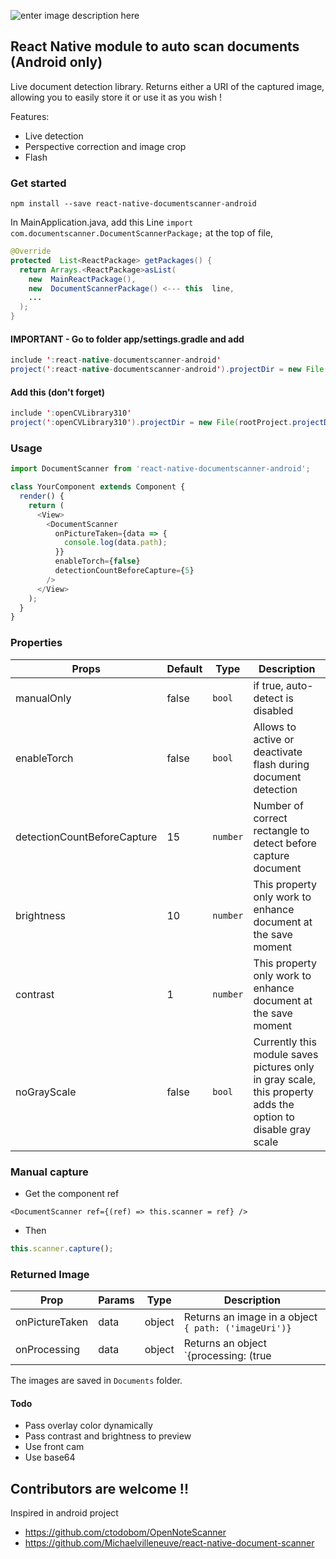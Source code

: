 ![enter image description 
here](https://media.giphy.com/media/KZBdm9gbGGRBlRZV1t/giphy.gif)

## React Native module to auto scan documents (Android only)

Live document detection library. Returns either a URI of the captured image, allowing you to easily store it or use it as you wish !

Features:

- Live detection
- Perspective correction and image crop
- Flash

### Get started

`npm install --save react-native-documentscanner-android`

In MainApplication.java, add this Line `import com.documentscanner.DocumentScannerPackage;` at the top of file,

```java
@Override
protected  List<ReactPackage> getPackages() {
  return Arrays.<ReactPackage>asList(
    new  MainReactPackage(),
    new  DocumentScannerPackage() <--- this  line,
    ...
  );
}
```

#### IMPORTANT - Go to folder app/settings.gradle and add

```java
include ':react-native-documentscanner-android'
project(':react-native-documentscanner-android').projectDir = new File(rootProject.projectDir, '../node_modules/react-native-documentscanner-android/android')
```

#### Add this (don't forget)

```java
include ':openCVLibrary310'
project(':openCVLibrary310').projectDir = new File(rootProject.projectDir,'../node_modules/react-native-documentscanner-android/android/openCVLibrary310')
```

### Usage

```javascript
import DocumentScanner from 'react-native-documentscanner-android';

class YourComponent extends Component {
  render() {
    return (
      <View>
        <DocumentScanner
          onPictureTaken={data => {
            console.log(data.path);
          }}
          enableTorch={false}
          detectionCountBeforeCapture={5}
        />
      </View>
    );
  }
}
```

### Properties

| Props                       | Default | Type     | Description                                                                                                  |
| --------------------------- | ------- | -------- | ------------------------------------------------------------------------------------------------------------ |
| manualOnly                  | false   | `bool`   | if true, auto-detect is disabled                                                                             |
| enableTorch                 | false   | `bool`   | Allows to active or deactivate flash during document detection                                               |
| detectionCountBeforeCapture | 15      | `number` | Number of correct rectangle to detect before capture document                                                |
| brightness                  | 10      | `number` | This property only work to enhance document at the save moment                                               |
| contrast                    | 1       | `number` | This property only work to enhance document at the save moment                                               |
| noGrayScale                 | false   | `bool`   | Currently this module saves pictures only in gray scale, this property adds the option to disable gray scale |

### Manual capture

- Get the component ref

`<DocumentScanner ref={(ref) => this.scanner = ref} />`

- Then

```javascript
this.scanner.capture();
```

### Returned Image

| Prop           | Params | Type   | Description                                                                            |
| -------------- | ------ | ------ | -------------------------------------------------------------------------------------- |
| onPictureTaken | data   | object | Returns an image in a object `{ path: ('imageUri')}`                                   |
| onProcessing   | data   | object | Returns an object `{processing: (true | false)}` to show is an image is processing yet |

The images are saved in `Documents` folder.


#### Todo

- Pass overlay color dynamically
- Pass contrast and brightness to preview
- Use front cam
- Use base64

## Contributors are welcome !!

Inspired in android project

- https://github.com/ctodobom/OpenNoteScanner
- https://github.com/Michaelvilleneuve/react-native-document-scanner
